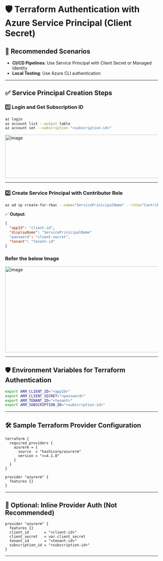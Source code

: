 # 🛡️ Terraform Authentication with Azure Service Principal (Client Secret)

## 🔹 Recommended Scenarios

* **CI/CD Pipelines**: Use Service Principal with Client Secret or Managed Identity
* **Local Testing**: Use Azure CLI authentication

---

## ✅ Service Principal Creation Steps

### 1️⃣ Login and Get Subscription ID

```bash
az login
az account list --output table
az account set --subscription "<subscription-id>"
```

<img width="1197" height="143" alt="image" src="https://github.com/user-attachments/assets/267f882f-921d-4b5d-97e1-7960ef687270" />


---

### 2️⃣ Create Service Principal with Contributor Role

```bash
az ad sp create-for-rbac --name="ServicePrinicipalName" --role="Contributor" --scopes="/subscriptions/<subscription-id>"
```

✅ **Output:**

```json
{
  "appId": "client-id",
  "displayName": "ServicePrinicipalName"
  "password": "client-secret",
  "tenant": "tenant-id"
}
```

### Refer the below Image
<img width="1460" height="283" alt="image" src="https://github.com/user-attachments/assets/9a7f2e0e-a5ea-4e3a-a788-1989ab8306a5" />

---

## 🛡️ Environment Variables for Terraform Authentication

```bash
export ARM_CLIENT_ID="<appId>"
export ARM_CLIENT_SECRET="<password>"
export ARM_TENANT_ID="<tenant>"
export ARM_SUBSCRIPTION_ID="<subscription-id>"
```

---

## 🛠️ Sample Terraform Provider Configuration

```hcl
terraform {
  required_providers {
    azurerm = {
      source  = "hashicorp/azurerm"
      version = ">=4.1.0"
    }
  }
}

provider "azurerm" {
  features {}
}
```

---

## 📝 Optional: Inline Provider Auth (Not Recommended)

```hcl
provider "azurerm" {
  features {}
  client_id       = "<client-id>"
  client_secret   = var.client_secret
  tenant_id       = "<tenant-id>"
  subscription_id = "<subscription-id>"
}
```

---

